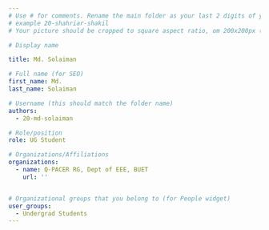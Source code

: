```yaml
---
# Use # for comments. Rename the main folder as your last 2 digits of your batch name, followed by First and Last name. All small cases
# example 20-shahriar-shakil
# Your picture should be cropped to square aspect ratio, om 200x200px (please use this tool https://imagy.app/square-crop/)

# Display name

title: Md. Solaiman

# Full name (for SEO)
first_name: Md.
last_name: Solaiman

# Username (this should match the folder name)
authors:
  - 20-md-solaiman

# Role/position
role: UG Student 

# Organizations/Affiliations
organizations:
  - name: Q-PACER RG, Dept of EEE, BUET
    url: ''


# Organizational groups that you belong to (for People widget)
user_groups:
  - Undergrad Students
---
```

